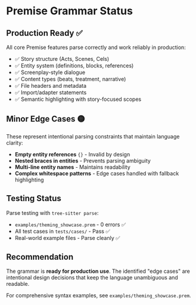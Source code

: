 # Premise Grammar Status

## Production Ready ✅

All core Premise features parse correctly and work reliably in production:

- ✅ Story structure (Acts, Scenes, Cels)
- ✅ Entity system (definitions, blocks, references)
- ✅ Screenplay-style dialogue
- ✅ Content types (beats, treatment, narrative)
- ✅ File headers and metadata
- ✅ Import/adapter statements
- ✅ Semantic highlighting with story-focused scopes

## Minor Edge Cases 🟡

These represent intentional parsing constraints that maintain language clarity:

- **Empty entity references** `{}` - Invalid by design
- **Nested braces in entities** - Prevents parsing ambiguity
- **Multi-line entity names** - Maintains readability
- **Complex whitespace patterns** - Edge cases handled with fallback highlighting

## Testing Status

Parse testing with `tree-sitter parse`:
- `examples/theming_showcase.prem` - 0 errors ✅
- All test cases in `tests/cases/` - Pass ✅
- Real-world example files - Parse cleanly ✅

## Recommendation

The grammar is **ready for production use**. The identified "edge cases" are intentional design decisions that keep the language unambiguous and readable.

For comprehensive syntax examples, see `examples/theming_showcase.prem`.